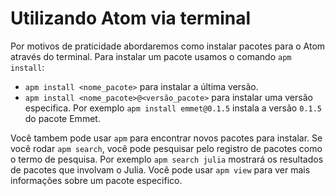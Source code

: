 # Utilizando Atom via terminal
Por motivos de praticidade abordaremos como instalar pacotes para o Atom através
do terminal.
Para instalar um pacote usamos o comando `apm install`:
- `apm install <nome_pacote>` para instalar a última versão.
- `apm install <nome_pacote>@<versão_pacote>` para instalar uma versão
especifica.
Por exemplo `apm install emmet@0.1.5` instala a versão `0.1.5` do pacote Emmet.

Você tambem pode usar `apm` para encontrar novos pacotes para instalar. Se você
rodar `apm search`, você pode pesquisar pelo registro de pacotes como o termo de
pesquisa. Por exemplo `apm search julia` mostrará os resultados de pacotes que
involvam o Julia. Você pode usar `apm view` para ver mais informações sobre um
pacote especifico.
